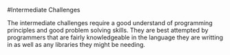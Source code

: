 #Intermediate Challenges

The intermediate challenges require a good understand of programming principles and good problem solving skills. They are best attempted by programmers that are fairly knowledgeable in the language they are writting in as well as any libraries they might be needing.